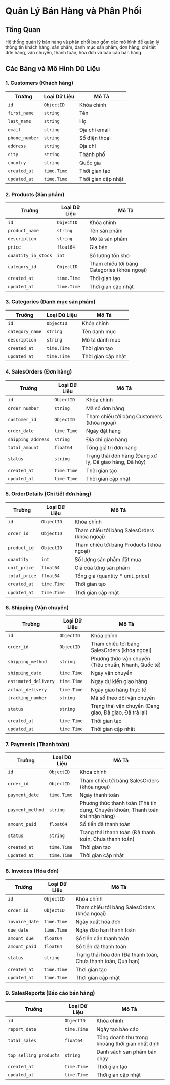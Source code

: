 # Quản Lý Bán Hàng và Phân Phối

## Tổng Quan
Hệ thống quản lý bán hàng và phân phối bao gồm các mô hình để quản lý thông tin khách hàng, sản phẩm, danh mục sản phẩm, đơn hàng, chi tiết đơn hàng, vận chuyển, thanh toán, hóa đơn và báo cáo bán hàng.

## Các Bảng và Mô Hình Dữ Liệu

### 1. Customers (Khách hàng)
| Trường          | Loại Dữ Liệu  | Mô Tả                                    |
|-----------------|---------------|------------------------------------------|
| `id`            | `ObjectID`    | Khóa chính                               |
| `first_name`    | `string`      | Tên                                      |
| `last_name`     | `string`      | Họ                                       |
| `email`         | `string`      | Địa chỉ email                            |
| `phone_number`  | `string`      | Số điện thoại                            |
| `address`       | `string`      | Địa chỉ                                  |
| `city`          | `string`      | Thành phố                                |
| `country`       | `string`      | Quốc gia                                 |
| `created_at`    | `time.Time`   | Thời gian tạo                            |
| `updated_at`    | `time.Time`   | Thời gian cập nhật                       |

### 2. Products (Sản phẩm)
| Trường              | Loại Dữ Liệu | Mô Tả                                       |
|---------------------|--------------|---------------------------------------------|
| `id`                | `ObjectID`   | Khóa chính                                  |
| `product_name`      | `string`     | Tên sản phẩm                                |
| `description`       | `string`     | Mô tả sản phẩm                              |
| `price`             | `float64`    | Giá bán                                     |
| `quantity_in_stock` | `int`        | Số lượng tồn kho                            |
| `category_id`       | `ObjectID`   | Tham chiếu tới bảng Categories (khóa ngoại) |
| `created_at`        | `time.Time`  | Thời gian tạo                               |
| `updated_at`        | `time.Time`  | Thời gian cập nhật                          |

### 3. Categories (Danh mục sản phẩm)
| Trường          | Loại Dữ Liệu  | Mô Tả                                    |
|-----------------|---------------|------------------------------------------|
| `id`            | `ObjectID`    | Khóa chính                               |
| `category_name` | `string`      | Tên danh mục                             |
| `description`   | `string`      | Mô tả danh mục                           |
| `created_at`    | `time.Time`   | Thời gian tạo                            |
| `updated_at`    | `time.Time`   | Thời gian cập nhật                       |

### 4. SalesOrders (Đơn hàng)
| Trường             | Loại Dữ Liệu | Mô Tả                                                  |
|--------------------|--------------|--------------------------------------------------------|
| `id`               | `ObjectID`   | Khóa chính                                             |
| `order_number`     | `string`     | Mã số đơn hàng                                         |
| `customer_id`      | `ObjectID`   | Tham chiếu tới bảng Customers (khóa ngoại)             |
| `order_date`       | `time.Time`  | Ngày đặt hàng                                          |
| `shipping_address` | `string`     | Địa chỉ giao hàng                                      |
| `total_amount`     | `float64`    | Tổng giá trị đơn hàng                                  |
| `status`           | `string`     | Trạng thái đơn hàng (Đang xử lý, Đã giao hàng, Đã hủy) |
| `created_at`       | `time.Time`  | Thời gian tạo                                          |
| `updated_at`       | `time.Time`  | Thời gian cập nhật                                     |

### 5. OrderDetails (Chi tiết đơn hàng)
| Trường        | Loại Dữ Liệu | Mô Tả                                        |
|---------------|--------------|----------------------------------------------|
| `id`          | `ObjectID`   | Khóa chính                                   |
| `order_id`    | `ObjectID`   | Tham chiếu tới bảng SalesOrders (khóa ngoại) |
| `product_id`  | `ObjectID`   | Tham chiếu tới bảng Products (khóa ngoại)    |
| `quantity`    | `int`        | Số lượng sản phẩm đặt mua                    |
| `unit_price`  | `float64`    | Giá của từng sản phẩm                        |
| `total_price` | `float64`    | Tổng giá (quantity * unit_price)             |
| `created_at`  | `time.Time`  | Thời gian tạo                                |
| `updated_at`  | `time.Time`  | Thời gian cập nhật                           |

### 6. Shipping (Vận chuyển)
| Trường               | Loại Dữ Liệu | Mô Tả                                                  |
|----------------------|--------------|--------------------------------------------------------|
| `id`                 | `ObjectID`   | Khóa chính                                             |
| `order_id`           | `ObjectID`   | Tham chiếu tới bảng SalesOrders (khóa ngoại)           |
| `shipping_method`    | `string`     | Phương thức vận chuyển (Tiêu chuẩn, Nhanh, Quốc tế)    |
| `shipping_date`      | `time.Time`  | Ngày vận chuyển                                        |
| `estimated_delivery` | `time.Time`  | Ngày dự kiến giao hàng                                 |
| `actual_delivery`    | `time.Time`  | Ngày giao hàng thực tế                                 |
| `tracking_number`    | `string`     | Mã số theo dõi vận chuyển                              |
| `status`             | `string`     | Trạng thái vận chuyển (Đang giao, Đã giao, Đã trả lại) |
| `created_at`         | `time.Time`  | Thời gian tạo                                          |
| `updated_at`         | `time.Time`  | Thời gian cập nhật                                     |

### 7. Payments (Thanh toán)
| Trường           | Loại Dữ Liệu | Mô Tả                                                                         |
|------------------|--------------|-------------------------------------------------------------------------------|
| `id`             | `ObjectID`   | Khóa chính                                                                    |
| `order_id`       | `ObjectID`   | Tham chiếu tới bảng SalesOrders (khóa ngoại)                                  |
| `payment_date`   | `time.Time`  | Ngày thanh toán                                                               |
| `payment_method` | `string`     | Phương thức thanh toán (Thẻ tín dụng, Chuyển khoản, Thanh toán khi nhận hàng) |
| `amount_paid`    | `float64`    | Số tiền đã thanh toán                                                         |
| `status`         | `string`     | Trạng thái thanh toán (Đã thanh toán, Chưa thanh toán)                        |
| `created_at`     | `time.Time`  | Thời gian tạo                                                                 |
| `updated_at`     | `time.Time`  | Thời gian cập nhật                                                            |

### 8. Invoices (Hóa đơn)
| Trường         | Loại Dữ Liệu | Mô Tả                                                        |
|----------------|--------------|--------------------------------------------------------------|
| `id`           | `ObjectID`   | Khóa chính                                                   |
| `order_id`     | `ObjectID`   | Tham chiếu tới bảng SalesOrders (khóa ngoại)                 |
| `invoice_date` | `time.Time`  | Ngày xuất hóa đơn                                            |
| `due_date`     | `time.Time`  | Ngày đáo hạn thanh toán                                      |
| `amount_due`   | `float64`    | Số tiền cần thanh toán                                       |
| `amount_paid`  | `float64`    | Số tiền đã thanh toán                                        |
| `status`       | `string`     | Trạng thái hóa đơn (Đã thanh toán, Chưa thanh toán, Quá hạn) |
| `created_at`   | `time.Time`  | Thời gian tạo                                                |
| `updated_at`   | `time.Time`  | Thời gian cập nhật                                           |

### 9. SalesReports (Báo cáo bán hàng)
| Trường                 | Loại Dữ Liệu | Mô Tả                                           |
|------------------------|--------------|-------------------------------------------------|
| `id`                   | `ObjectID`   | Khóa chính                                      |
| `report_date`          | `time.Time`  | Ngày tạo báo cáo                                |
| `total_sales`          | `float64`    | Tổng doanh thu trong khoảng thời gian nhất định |
| `top_selling_products` | `string`     | Danh sách sản phẩm bán chạy                     |
| `created_at`           | `time.Time`  | Thời gian tạo                                   |
| `updated_at`           | `time.Time`  | Thời gian cập nhật                              |

